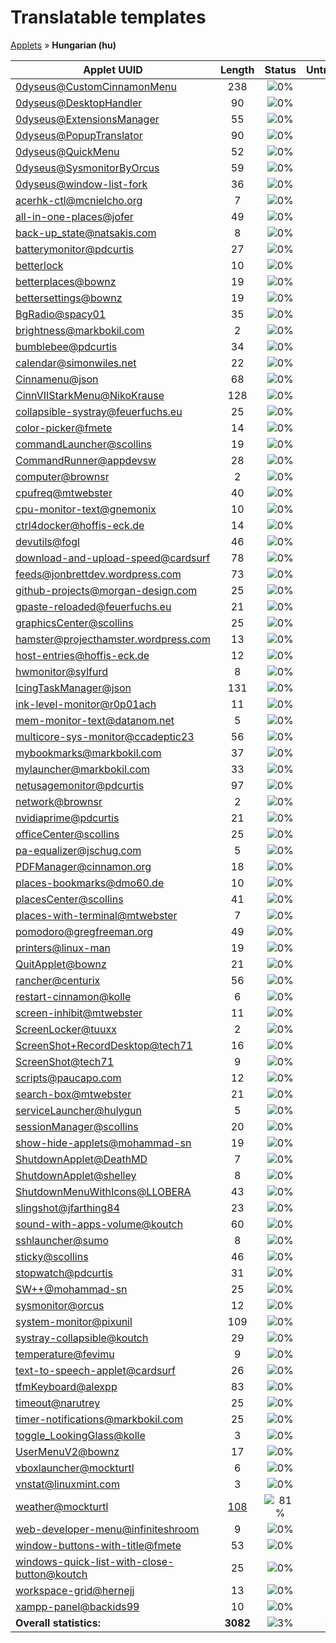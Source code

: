 # Translatable templates
[Applets](../README.md) &#187; **Hungarian (hu)**

Applet UUID | Length | Status | Untranslated
------------|:------:|:------:|:-----------:
[0dyseus@CustomCinnamonMenu](../applet-status/0dyseus@CustomCinnamonMenu/README.md) | 238 | ![0%](http://progressed.io/bar/0) | 238
[0dyseus@DesktopHandler](../applet-status/0dyseus@DesktopHandler/README.md) | 90 | ![0%](http://progressed.io/bar/0) | 90
[0dyseus@ExtensionsManager](../applet-status/0dyseus@ExtensionsManager/README.md) | 55 | ![0%](http://progressed.io/bar/0) | 55
[0dyseus@PopupTranslator](../applet-status/0dyseus@PopupTranslator/README.md) | 90 | ![0%](http://progressed.io/bar/0) | 90
[0dyseus@QuickMenu](../applet-status/0dyseus@QuickMenu/README.md) | 52 | ![0%](http://progressed.io/bar/0) | 52
[0dyseus@SysmonitorByOrcus](../applet-status/0dyseus@SysmonitorByOrcus/README.md) | 59 | ![0%](http://progressed.io/bar/0) | 59
[0dyseus@window-list-fork](../applet-status/0dyseus@window-list-fork/README.md) | 36 | ![0%](http://progressed.io/bar/0) | 36
[acerhk-ctl@mcnielcho.org](../applet-status/acerhk-ctl@mcnielcho.org/README.md) | 7 | ![0%](http://progressed.io/bar/0) | 7
[all-in-one-places@jofer](../applet-status/all-in-one-places@jofer/README.md) | 49 | ![0%](http://progressed.io/bar/0) | 49
[back-up_state@natsakis.com](../applet-status/back-up_state@natsakis.com/README.md) | 8 | ![0%](http://progressed.io/bar/0) | 8
[batterymonitor@pdcurtis](../applet-status/batterymonitor@pdcurtis/README.md) | 27 | ![0%](http://progressed.io/bar/0) | 27
[betterlock](../applet-status/betterlock/README.md) | 10 | ![0%](http://progressed.io/bar/0) | 10
[betterplaces@bownz](../applet-status/betterplaces@bownz/README.md) | 19 | ![0%](http://progressed.io/bar/0) | 19
[bettersettings@bownz](../applet-status/bettersettings@bownz/README.md) | 19 | ![0%](http://progressed.io/bar/0) | 19
[BgRadio@spacy01](../applet-status/BgRadio@spacy01/README.md) | 35 | ![0%](http://progressed.io/bar/0) | 35
[brightness@markbokil.com](../applet-status/brightness@markbokil.com/README.md) | 2 | ![0%](http://progressed.io/bar/0) | 2
[bumblebee@pdcurtis](../applet-status/bumblebee@pdcurtis/README.md) | 34 | ![0%](http://progressed.io/bar/0) | 34
[calendar@simonwiles.net](../applet-status/calendar@simonwiles.net/README.md) | 22 | ![0%](http://progressed.io/bar/0) | 22
[Cinnamenu@json](../applet-status/Cinnamenu@json/README.md) | 68 | ![0%](http://progressed.io/bar/0) | 68
[CinnVIIStarkMenu@NikoKrause](../applet-status/CinnVIIStarkMenu@NikoKrause/README.md) | 128 | ![0%](http://progressed.io/bar/0) | 128
[collapsible-systray@feuerfuchs.eu](../applet-status/collapsible-systray@feuerfuchs.eu/README.md) | 25 | ![0%](http://progressed.io/bar/0) | 25
[color-picker@fmete](../applet-status/color-picker@fmete/README.md) | 14 | ![0%](http://progressed.io/bar/0) | 14
[commandLauncher@scollins](../applet-status/commandLauncher@scollins/README.md) | 19 | ![0%](http://progressed.io/bar/0) | 19
[CommandRunner@appdevsw](../applet-status/CommandRunner@appdevsw/README.md) | 28 | ![0%](http://progressed.io/bar/0) | 28
[computer@brownsr](../applet-status/computer@brownsr/README.md) | 2 | ![0%](http://progressed.io/bar/0) | 2
[cpufreq@mtwebster](../applet-status/cpufreq@mtwebster/README.md) | 40 | ![0%](http://progressed.io/bar/0) | 40
[cpu-monitor-text@gnemonix](../applet-status/cpu-monitor-text@gnemonix/README.md) | 10 | ![0%](http://progressed.io/bar/0) | 10
[ctrl4docker@hoffis-eck.de](../applet-status/ctrl4docker@hoffis-eck.de/README.md) | 14 | ![0%](http://progressed.io/bar/0) | 14
[devutils@fogl](../applet-status/devutils@fogl/README.md) | 46 | ![0%](http://progressed.io/bar/0) | 46
[download-and-upload-speed@cardsurf](../applet-status/download-and-upload-speed@cardsurf/README.md) | 78 | ![0%](http://progressed.io/bar/0) | 78
[feeds@jonbrettdev.wordpress.com](../applet-status/feeds@jonbrettdev.wordpress.com/README.md) | 73 | ![0%](http://progressed.io/bar/0) | 73
[github-projects@morgan-design.com](../applet-status/github-projects@morgan-design.com/README.md) | 25 | ![0%](http://progressed.io/bar/0) | 25
[gpaste-reloaded@feuerfuchs.eu](../applet-status/gpaste-reloaded@feuerfuchs.eu/README.md) | 21 | ![0%](http://progressed.io/bar/0) | 21
[graphicsCenter@scollins](../applet-status/graphicsCenter@scollins/README.md) | 25 | ![0%](http://progressed.io/bar/0) | 25
[hamster@projecthamster.wordpress.com](../applet-status/hamster@projecthamster.wordpress.com/README.md) | 13 | ![0%](http://progressed.io/bar/0) | 13
[host-entries@hoffis-eck.de](../applet-status/host-entries@hoffis-eck.de/README.md) | 12 | ![0%](http://progressed.io/bar/0) | 12
[hwmonitor@sylfurd](../applet-status/hwmonitor@sylfurd/README.md) | 8 | ![0%](http://progressed.io/bar/0) | 8
[IcingTaskManager@json](../applet-status/IcingTaskManager@json/README.md) | 131 | ![0%](http://progressed.io/bar/0) | 131
[ink-level-monitor@r0p01ach](../applet-status/ink-level-monitor@r0p01ach/README.md) | 11 | ![0%](http://progressed.io/bar/0) | 11
[mem-monitor-text@datanom.net](../applet-status/mem-monitor-text@datanom.net/README.md) | 5 | ![0%](http://progressed.io/bar/0) | 5
[multicore-sys-monitor@ccadeptic23](../applet-status/multicore-sys-monitor@ccadeptic23/README.md) | 56 | ![0%](http://progressed.io/bar/0) | 56
[mybookmarks@markbokil.com](../applet-status/mybookmarks@markbokil.com/README.md) | 37 | ![0%](http://progressed.io/bar/0) | 37
[mylauncher@markbokil.com](../applet-status/mylauncher@markbokil.com/README.md) | 33 | ![0%](http://progressed.io/bar/0) | 33
[netusagemonitor@pdcurtis](../applet-status/netusagemonitor@pdcurtis/README.md) | 97 | ![0%](http://progressed.io/bar/0) | 97
[network@brownsr](../applet-status/network@brownsr/README.md) | 2 | ![0%](http://progressed.io/bar/0) | 2
[nvidiaprime@pdcurtis](../applet-status/nvidiaprime@pdcurtis/README.md) | 21 | ![0%](http://progressed.io/bar/0) | 21
[officeCenter@scollins](../applet-status/officeCenter@scollins/README.md) | 25 | ![0%](http://progressed.io/bar/0) | 25
[pa-equalizer@jschug.com](../applet-status/pa-equalizer@jschug.com/README.md) | 5 | ![0%](http://progressed.io/bar/0) | 5
[PDFManager@cinnamon.org](../applet-status/PDFManager@cinnamon.org/README.md) | 18 | ![0%](http://progressed.io/bar/0) | 18
[places-bookmarks@dmo60.de](../applet-status/places-bookmarks@dmo60.de/README.md) | 10 | ![0%](http://progressed.io/bar/0) | 10
[placesCenter@scollins](../applet-status/placesCenter@scollins/README.md) | 41 | ![0%](http://progressed.io/bar/0) | 41
[places-with-terminal@mtwebster](../applet-status/places-with-terminal@mtwebster/README.md) | 7 | ![0%](http://progressed.io/bar/0) | 7
[pomodoro@gregfreeman.org](../applet-status/pomodoro@gregfreeman.org/README.md) | 49 | ![0%](http://progressed.io/bar/0) | 49
[printers@linux-man](../applet-status/printers@linux-man/README.md) | 19 | ![0%](http://progressed.io/bar/0) | 19
[QuitApplet@bownz](../applet-status/QuitApplet@bownz/README.md) | 21 | ![0%](http://progressed.io/bar/0) | 21
[rancher@centurix](../applet-status/rancher@centurix/README.md) | 56 | ![0%](http://progressed.io/bar/0) | 56
[restart-cinnamon@kolle](../applet-status/restart-cinnamon@kolle/README.md) | 6 | ![0%](http://progressed.io/bar/0) | 6
[screen-inhibit@mtwebster](../applet-status/screen-inhibit@mtwebster/README.md) | 11 | ![0%](http://progressed.io/bar/0) | 11
[ScreenLocker@tuuxx](../applet-status/ScreenLocker@tuuxx/README.md) | 2 | ![0%](http://progressed.io/bar/0) | 2
[ScreenShot+RecordDesktop@tech71](../applet-status/ScreenShot+RecordDesktop@tech71/README.md) | 16 | ![0%](http://progressed.io/bar/0) | 16
[ScreenShot@tech71](../applet-status/ScreenShot@tech71/README.md) | 9 | ![0%](http://progressed.io/bar/0) | 9
[scripts@paucapo.com](../applet-status/scripts@paucapo.com/README.md) | 12 | ![0%](http://progressed.io/bar/0) | 12
[search-box@mtwebster](../applet-status/search-box@mtwebster/README.md) | 21 | ![0%](http://progressed.io/bar/0) | 21
[serviceLauncher@hulygun](../applet-status/serviceLauncher@hulygun/README.md) | 5 | ![0%](http://progressed.io/bar/0) | 5
[sessionManager@scollins](../applet-status/sessionManager@scollins/README.md) | 20 | ![0%](http://progressed.io/bar/0) | 20
[show-hide-applets@mohammad-sn](../applet-status/show-hide-applets@mohammad-sn/README.md) | 19 | ![0%](http://progressed.io/bar/0) | 19
[ShutdownApplet@DeathMD](../applet-status/ShutdownApplet@DeathMD/README.md) | 7 | ![0%](http://progressed.io/bar/0) | 7
[ShutdownApplet@shelley](../applet-status/ShutdownApplet@shelley/README.md) | 8 | ![0%](http://progressed.io/bar/0) | 8
[ShutdownMenuWithIcons@LLOBERA](../applet-status/ShutdownMenuWithIcons@LLOBERA/README.md) | 43 | ![0%](http://progressed.io/bar/0) | 43
[slingshot@jfarthing84](../applet-status/slingshot@jfarthing84/README.md) | 23 | ![0%](http://progressed.io/bar/0) | 23
[sound-with-apps-volume@koutch](../applet-status/sound-with-apps-volume@koutch/README.md) | 60 | ![0%](http://progressed.io/bar/0) | 60
[sshlauncher@sumo](../applet-status/sshlauncher@sumo/README.md) | 8 | ![0%](http://progressed.io/bar/0) | 8
[sticky@scollins](../applet-status/sticky@scollins/README.md) | 46 | ![0%](http://progressed.io/bar/0) | 46
[stopwatch@pdcurtis](../applet-status/stopwatch@pdcurtis/README.md) | 31 | ![0%](http://progressed.io/bar/0) | 31
[SW++@mohammad-sn](../applet-status/SW++@mohammad-sn/README.md) | 25 | ![0%](http://progressed.io/bar/0) | 25
[sysmonitor@orcus](../applet-status/sysmonitor@orcus/README.md) | 12 | ![0%](http://progressed.io/bar/0) | 12
[system-monitor@pixunil](../applet-status/system-monitor@pixunil/README.md) | 109 | ![0%](http://progressed.io/bar/0) | 109
[systray-collapsible@koutch](../applet-status/systray-collapsible@koutch/README.md) | 29 | ![0%](http://progressed.io/bar/0) | 29
[temperature@fevimu](../applet-status/temperature@fevimu/README.md) | 9 | ![0%](http://progressed.io/bar/0) | 9
[text-to-speech-applet@cardsurf](../applet-status/text-to-speech-applet@cardsurf/README.md) | 26 | ![0%](http://progressed.io/bar/0) | 26
[tfmKeyboard@alexpp](../applet-status/tfmKeyboard@alexpp/README.md) | 83 | ![0%](http://progressed.io/bar/0) | 83
[timeout@narutrey](../applet-status/timeout@narutrey/README.md) | 25 | ![0%](http://progressed.io/bar/0) | 25
[timer-notifications@markbokil.com](../applet-status/timer-notifications@markbokil.com/README.md) | 25 | ![0%](http://progressed.io/bar/0) | 25
[toggle_LookingGlass@kolle](../applet-status/toggle_LookingGlass@kolle/README.md) | 3 | ![0%](http://progressed.io/bar/0) | 3
[UserMenuV2@bownz](../applet-status/UserMenuV2@bownz/README.md) | 17 | ![0%](http://progressed.io/bar/0) | 17
[vboxlauncher@mockturtl](../applet-status/vboxlauncher@mockturtl/README.md) | 6 | ![0%](http://progressed.io/bar/0) | 6
[vnstat@linuxmint.com](../applet-status/vnstat@linuxmint.com/README.md) | 3 | ![0%](http://progressed.io/bar/0) | 3
[weather@mockturtl](../applet-status/weather@mockturtl/README.md) | [108](../applet-status/weather@mockturtl/po/hu.po) | ![81%](http://progressed.io/bar/81) | [20](../applet-status/weather@mockturtl/untranslated-po/hu.md)
[web-developer-menu@infiniteshroom](../applet-status/web-developer-menu@infiniteshroom/README.md) | 9 | ![0%](http://progressed.io/bar/0) | 9
[window-buttons-with-title@fmete](../applet-status/window-buttons-with-title@fmete/README.md) | 53 | ![0%](http://progressed.io/bar/0) | 53
[windows-quick-list-with-close-button@koutch](../applet-status/windows-quick-list-with-close-button@koutch/README.md) | 25 | ![0%](http://progressed.io/bar/0) | 25
[workspace-grid@hernejj](../applet-status/workspace-grid@hernejj/README.md) | 13 | ![0%](http://progressed.io/bar/0) | 13
[xampp-panel@backids99](../applet-status/xampp-panel@backids99/README.md) | 10 | ![0%](http://progressed.io/bar/0) | 10
**Overall statistics:** | **3082** | ![3%](http://progressed.io/bar/3) | **2994**

